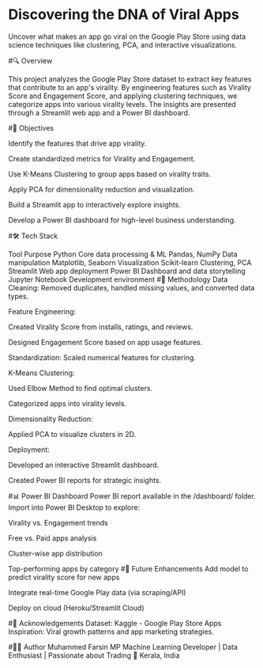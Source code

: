 # Discovering the DNA of Viral Apps

Uncover what makes an app go viral on the Google Play Store using data science techniques like clustering, PCA, and interactive visualizations.

#🔍 Overview

This project analyzes the Google Play Store dataset to extract key features that contribute to an app's virality. By engineering features such as Virality Score and Engagement Score, and applying clustering techniques, we categorize apps into various virality levels. The insights are presented through a Streamlit web app and a Power BI dashboard.

#🎯 Objectives

Identify the features that drive app virality.

Create standardized metrics for Virality and Engagement.

Use K-Means Clustering to group apps based on virality traits.

Apply PCA for dimensionality reduction and visualization.

Build a Streamlit app to interactively explore insights.

Develop a Power BI dashboard for high-level business understanding.

#🛠️ Tech Stack

Tool	Purpose
Python	Core data processing & ML
Pandas, NumPy	Data manipulation
Matplotlib, Seaborn	Visualization
Scikit-learn	Clustering, PCA
Streamlit	Web app deployment
Power BI	Dashboard and data storytelling
Jupyter Notebook	Development environment
#🧪 Methodology
Data Cleaning: Removed duplicates, handled missing values, and converted data types.

Feature Engineering:

Created Virality Score from installs, ratings, and reviews.

Designed Engagement Score based on app usage features.

Standardization: Scaled numerical features for clustering.

K-Means Clustering:

Used Elbow Method to find optimal clusters.

Categorized apps into virality levels.

Dimensionality Reduction:

Applied PCA to visualize clusters in 2D.

Deployment:

Developed an interactive Streamlit dashboard.

Created Power BI reports for strategic insights.

#📊 Power BI Dashboard
Power BI report available in the /dashboard/ folder. Import into Power BI Desktop to explore:

Virality vs. Engagement trends

Free vs. Paid apps analysis

Cluster-wise app distribution

Top-performing apps by category
#📌 Future Enhancements
Add model to predict virality score for new apps

Integrate real-time Google Play data (via scraping/API)

Deploy on cloud (Heroku/Streamlit Cloud)

#🙌 Acknowledgements
Dataset: Kaggle - Google Play Store Apps
Inspiration: Viral growth patterns and app marketing strategies.

#🧑‍💻 Author
Muhammed Farsin MP
Machine Learning Developer | Data Enthusiast | Passionate about Trading
📍 Kerala, India
